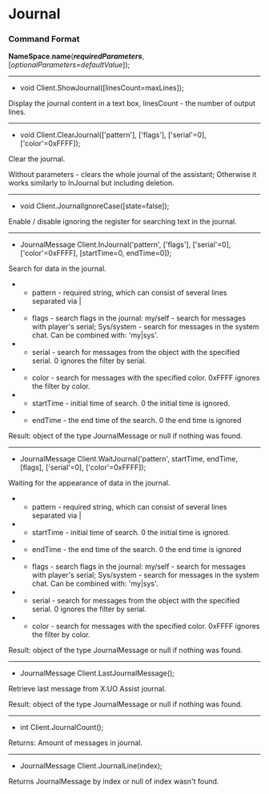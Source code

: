# Journal

### Command Format

**NameSpace**.**name**(_**requiredParameters**_, [_optionalParameters=defaultValue_]);

***

- void Client.ShowJournal([linesCount=maxLines]);

Display the journal content in a text box, linesCount - the number of output lines.

***

- void Client.ClearJournal(['pattern'], ['flags'], ['serial'=0], ['color'=0xFFFF]);

Clear the journal.

Without parameters - clears the whole journal of the assistant; Otherwise it works similarly to InJournal but including deletion.

***

- void Client.JournalIgnoreCase([state=false]);

Enable / disable ignoring the register for searching text in the journal.

***

- JournalMessage Client.InJournal('pattern', ['flags'], ['serial'=0], ['color'=0xFFFF], [startTime=0, endTime=0]);

Search for data in the journal.

- - pattern - required string, which can consist of several lines separated via |

- - flags - search flags in the journal: my/self - search for messages with player's serial; Sys/system - search for messages in the system chat. Can be combined with: 'my|sys'.

- - serial - search for messages from the object with the specified serial. 0 ignores the filter by serial.

- - color - search for messages with the specified color. 0xFFFF ignores the filter by color.

- - startTime - initial time of search. 0 the initial time is ignored.

- - endTime - the end time of the search. 0 the end time is ignored

Result: object of the type JournalMessage or null if nothing was found.

***

- JournalMessage Client.WaitJournal('pattern', startTime, endTime, [flags], ['serial'=0], ['color'=0xFFFF]);

Waiting for the appearance of data in the journal.

- - pattern - required string, which can consist of several lines separated via |

- - startTime - initial time of search. 0 the initial time is ignored.

- - endTime - the end time of the search. 0 the end time is ignored

- - flags - search flags in the journal: my/self - search for messages with player's serial; Sys/system - search for messages in the system chat. Can be combined with: 'my|sys'.

- - serial - search for messages from the object with the specified serial. 0 ignores the filter by serial.

- - color - search for messages with the specified color. 0xFFFF ignores the filter by color.

Result: object of the type JournalMessage or null if nothing was found.

***

- JournalMessage Client.LastJournalMessage();

Retrieve last message from X:UO Assist journal.

Result: object of the type JournalMessage or null if nothing was found.

***

- int Client.JournalCount();

Returns: Amount of messages in journal.

***

- JournalMessage Client.JournalLine(index);

Returns JournalMessage by index or null of index wasn't found.
